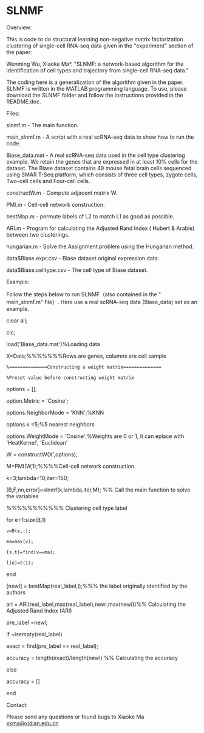 # SLNMF
Overview:

This is code to do structural learning non-negative matrix factorization clustering of single-cell RNA-seq data given in the "experiment" section of the paper: 

Wenming Wu, Xiaoke Ma*. "SLNMF: a network-based algorithm for the identification of cell types and trajectory from single-cell RNA-seq data." 

The coding here is a generalization of the algorithm given in the paper. SLNMF is written in the MATLAB programming language. To use, please download the SLNMF folder and follow the instructions provided in the README.doc.

Files:

slnmf.m - The main function.

main_slnmf.m - A script with a real scRNA-seq data to show how to run the code.

Biase_data.mat - A real scRNA-seq data used in the cell type clustering example.  We retain the genes that are expressed in at least 10% cells for the dataset. The Biase dataset contains 49 mouse fetal brain cells sequenced using SMAR T-Seq platform, which consists of three cell types, zygote cells, Two-cell cells and Four-cell cells.  

constructW.m - Compute adjacent matrix W.

PMI.m - Cell-cell network construction.

bestMap.m - permute labels of L2 to match L1 as good as possible.

ARI.m - Program for calculating the Adjusted Rand Index ( Hubert & Arabie) between two clusterings.

hungarian.m - Solve the Assignment problem using the Hungarian method.

data$Biase.expr.csv - Biase dataset original expression data. 

data$Biase.celltype.csv - The cell type of Biase dataset. 

Example:

Follow the steps below to run SLNMF（also contained in the " main_slnmf.m" file）. Here use a real scRNA-seq data (Biase_data) set as an example.

clear all;

clc;

load('Biase_data.mat')%Loading data

X=Data;%%%%%%%Rows are genes, columns are cell sample

    %==============Constructing a weight matrix==============
    
    %Preset value before constructing weight matrix
    
options = [];

option.Metric = 'Cosine';

options.NeighborMode = 'KNN';%KNN

options.k =5;%5 nearest neighbors

options.WeightMode = 'Cosine';%Weights are 0 or 1, it can eplace with 'HeatKernel', 'Euclidean' 

W = constructW(X',options);
 
M=PMI(W,1);%%%%Cell-cell network construction

k=3;lambda=10;iter=150;

[B,F,nn,error]=slnmf(k,lambda,iter,M);  %% Call the main function to solve the variables

%%%%%%%%%%% Clustering cell type label

for e=1:size(B,1)

    v=B(e,:);
    
    ma=max(v);
    
    [s,t]=find(v==ma);
    
    l(e)=t(1);
    
end

[newl] = bestMap(real_label,l);%%%  the label originally identified by the authors

ari = ARI(real_label,max(real_label),newl,max(newl))%% Calculating the Adjusted Rand Index (ARI)

pre_label =newl;

if ~isempty(real_label) 

exact = find(pre_label == real_label);

accuracy = length(exact)/length(newl) %% Calculating the accuracy

else

accuracy = []

end
 
Contact:

Please send any questions or found bugs to Xiaoke Ma xkma@xidian.edu.cn 
